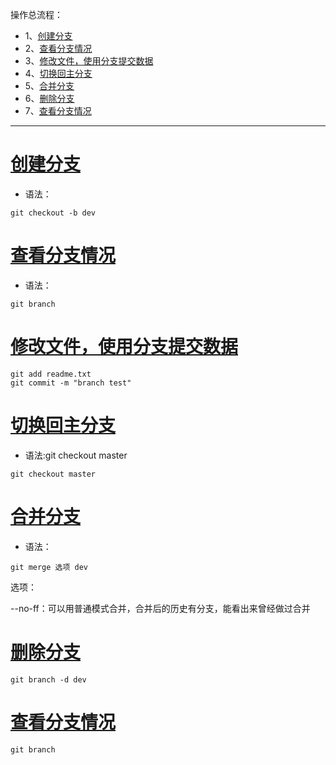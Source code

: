 操作总流程：
- 1、[创建分支](#git-01)
- 2、[查看分支情况](#git-02)
- 3、[修改文件，使用分支提交数据](#git-03)
- 4、[切换回主分支](#git-04)
- 5、[合并分支](#git-05)
- 6、[删除分支](#git-06)
- 7、[查看分支情况](#git-07)

----------

# <a name="git-01" href="#" >创建分支</a>

- 语法：

```shell
git checkout -b dev
```
# <a name="git-02" href="#" >查看分支情况</a>

- 语法：

```shell
git branch
```
# <a name="git-03" href="#" >修改文件，使用分支提交数据</a>

```shell
git add readme.txt
git commit -m "branch test"
```
# <a name="git-04" href="#" >切换回主分支</a>

- 语法:git checkout master

```shell
git checkout master
```
# <a name="git-05" href="#" >合并分支</a>

- 语法：

```shell
git merge 选项 dev
```

选项：

--no-ff：可以用普通模式合并，合并后的历史有分支，能看出来曾经做过合并

# <a name="git-06" href="#" >删除分支</a>

```shell
git branch -d dev
```
# <a name="git-07" href="#" >查看分支情况</a>

```shell
git branch
```